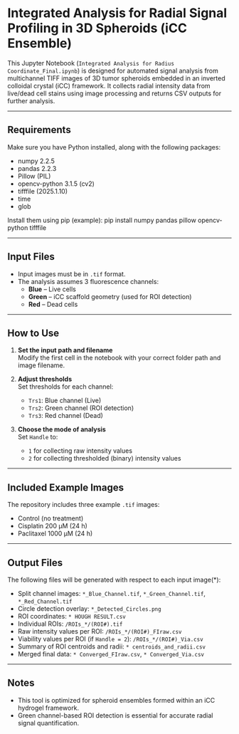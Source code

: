 # Integrated Analysis for Radial Signal Profiling in 3D Spheroids (iCC Ensemble)

This Jupyter Notebook (`Integrated Analysis for Radius Coordinate_Final.ipynb`) is designed for automated signal analysis from multichannel TIFF images of 3D tumor spheroids embedded in an inverted colloidal crystal (iCC) framework.
It collects radial intensity data from live/dead cell stains using image processing and returns CSV outputs for further analysis.

----

## Requirements
Make sure you have Python installed, along with the following packages:

- numpy 2.2.5
- pandas 2.2.3
- Pillow (PIL)  
- opencv-python 3.1.5 (cv2)  
- tifffile (2025.1.10)
- time  
- glob  

Install them using pip (example):
pip install numpy pandas pillow opencv-python tifffile

---

## Input Files

- Input images must be in `.tif` format.
- The analysis assumes 3 fluorescence channels:
  - **Blue** – Live cells
  - **Green** – iCC scaffold geometry (used for ROI detection)
  - **Red** – Dead cells

---

## How to Use

1. **Set the input path and filename**  
   Modify the first cell in the notebook with your correct folder path and image filename.

2. **Adjust thresholds**  
   Set thresholds for each channel:
   - `Trs1`: Blue channel (Live)
   - `Trs2`: Green channel (ROI detection)
   - `Trs3`: Red channel (Dead)

3. **Choose the mode of analysis**  
   Set `Handle` to:
   - `1` for collecting raw intensity values  
   - `2` for collecting thresholded (binary) intensity values

---

## Included Example Images

The repository includes three example `.tif` images:
- Control (no treatment)
- Cisplatin 200 µM (24 h)
- Paclitaxel 1000 µM (24 h)

---

## Output Files

The following files will be generated with respect to each input image(*):

- Split channel images: `*_Blue_Channel.tif`, `*_Green_Channel.tif`, `*_Red_Channel.tif`
- Circle detection overlay: `*_Detected_Circles.png`
- ROI coordinates: `* HOUGH RESULT.csv`
- Individual ROIs: `/ROIs_*/(ROI#).tif`
- Raw intensity values per ROI: `/ROIs_*/(ROI#)_FIraw.csv`
- Viability values per ROI (if `Handle = 2`): `/ROIs_*/(ROI#)_Via.csv`
- Summary of ROI centroids and radii: `* centroids_and_radii.csv`
- Merged final data: `* Converged_FIraw.csv`, `* Converged_Via.csv`

---

## Notes

- This tool is optimized for spheroid ensembles formed within an iCC hydrogel framework.
- Green channel-based ROI detection is essential for accurate radial signal quantification.
